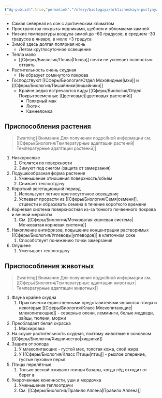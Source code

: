 ```yaml
---
{"dg-publish":true,"permalink":"/sfery/biologiya/arkticheskaya-pustynya/","tags":["Экология"]}
---
```


- Самая северная из сон с арктическим климатом 
- Пространства покрыты ледниками, щебнем и обломками камней 
- Низкие температуры воздуха зимой до -60 градусов, в среднем -30 градусов в январе, в июле +3 градуса 
- Зимой здесь долгая полярная ночь
	- Летом круглосуточное освещение 
- Тепла мало 
	- [[Сферы/Биология/Почва\|Почва]] почти не успевает полностью оттаять 
- Растительность очень скудная 
	- Не образует сомкнутого покрова 
- Господствуют [[Сферы/Биология/Отдел Моховидные\|мхи]] и [[Сферы/Биология/Лишайники\|лишайники]] 
	- Крайне редко встречаются виды [[Сферы/Биология/Отдел Покрытосеменные (Цветковые)\|цветковых растений]]
		- Полярный мак
		- Лютик 
		- Камнеломка 
## Приспособления растения
> [!warning] Внимание 
> Для получения подробной информации см. [[Сферы/Биология/Температурные адаптации растений\|Температурные адаптации растений]]
1. Низкорослые 
	1. Стелятся по поверхности 
	2. Зимуют под снегом (защита от замерзания)
2. Подушкообразная форма растения 
	1. Уменьшение отношения поверхность/объём 
	2. Снижает теплоотдачу 
3. Короткий вегетационынй период 
	1. Используют летнее круглосуточное освещение 
	2. Успевает прорасти из [[Сферы/Биология/Семя\|семени]], отцвести и образовать семена в течение короткого времени
4. Корневая система поверхностная из-за тонкого почвенного покрова и вечной мерзлоты 
	1. См. [[Сферы/Биология/Мочковатая корневая система\|Мочковатая корневая система]] 
5. Накопление антифризов, повышение концентрации растворимых [[Сферы/Биология/Углеводы\|углеводов]] в клеточном соке 
	1. Способствует понижению точки замерзания 
6. Опушене 
	1. Уменьшает теплоотдачу 
## Приспособления животных
> [!warning] Внимание 
> Для получения подробной информации см. [[Сферы/Биология/Температурные адаптации животных\|Температурные адаптации животных]]
1. Фауна крайне скудна 
	1. Практически единственными представителями являются птицы и некоторые [[Сферы/Биология/Класс Млекопитающие\|млекопитающие]] - северные олени, лемминги, белые медведи, зайцы, тюлени, моржи 
2. Преобладает белая окраска 
	1. Маскировка 
3. На ссуше растительность скудная, поэтому животные в основном [[Сферы/Биология/Хищничество\|хищники]] 
4. Защита от холода 
	1. У млекопитающих - густой мех, толстая кожа, слой жира 
	2. У [[Сферы/Биология/Класс Птицы\|птиц]] - рыхлое оперение, густые пуховые перья 
5. Птицы перелётные 
	1. Только весной оживают птичьи базары, когда лёд отходит от берег а
6. Укороченные конечности, уши и мордочка 
	1. Уменьшение теплоотдачи
	2. См. [[Сферы/Биология/Правило Аллена\|Правило Аллена]]